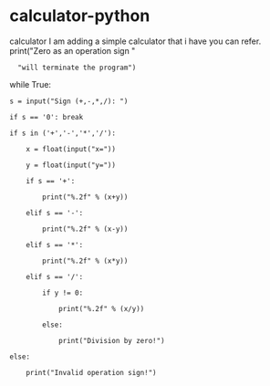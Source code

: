# calculator-python
calculator
I am adding a simple calculator that i have you can refer. 
print("Zero as an operation sign "

      "will terminate the program")

while True:

    s = input("Sign (+,-,*,/): ")

    if s == '0': break

    if s in ('+','-','*','/'):

        x = float(input("x="))

        y = float(input("y="))

        if s == '+':

            print("%.2f" % (x+y))

        elif s == '-':

            print("%.2f" % (x-y))

        elif s == '*':

            print("%.2f" % (x*y))

        elif s == '/':

            if y != 0:

                print("%.2f" % (x/y))

            else:

                print("Division by zero!")

    else:

        print("Invalid operation sign!")
